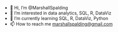 - 👋 Hi, I’m @MarshallSpalding
- 👀 I’m interested in data analytics, SQL, R, DataViz
- 🌱 I’m currently learning SQL, R, DataViz, Python
- 📫 How to reach me marshallspalding@gmail.com

<!---
MarshallSpalding/MarshallSpalding is a ✨ special ✨ repository because its `README.md` (this file) appears on your GitHub profile.
You can click the Preview link to take a look at your changes.
--->
